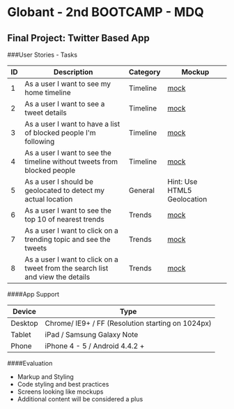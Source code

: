 # Globant - 2nd BOOTCAMP - MDQ

## Final Project: Twitter Based App

###User Stories - Tasks

ID | Description | Category | Mockup
---|------------ | ---------|-----
1|As a user I want to see my home timeline|Timeline| [mock](http://www.screencast.com/t/WY2UxrQ7Z)
2|As a user I want to see a tweet details|Timeline| [mock](http://www.screencast.com/t/2rqTDvIwL)
3|As a user I want to have a list of blocked people I'm following|Timeline| [mock](http://www.screencast.com/t/Gy1jRxw0)
4|As a user I want to see the timeline without tweets from blocked people|Timeline|[mock](http://www.screencast.com/t/WY2UxrQ7Z)
5|As a user I should be geolocated to detect my actual location|General| Hint: Use HTML5 Geolocation
6|As a user I want to see the top 10 of nearest trends|Trends| [mock](http://www.screencast.com/t/mbDub2DH)
7|As a user I want to click on a trending topic and see the tweets|Trends| [mock](http://www.screencast.com/t/94XhRJW8)
8|As a user I want to click on a tweet from the search list and view the details|Trends| [mock](http://www.screencast.com/t/0hdpPNMrnVE)


####App Support

Device | Type
-------|------
Desktop| Chrome/ IE9+ / FF (Resolution starting on 1024px)
Tablet | iPad / Samsung Galaxy Note
Phone  | iPhone 4 - 5 / Android 4.4.2 +


####Evaluation

* Markup and Styling
* Code styling and best practices
* Screens looking like mockups
* Additional content will be considered a plus
